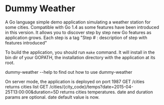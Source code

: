 # Dummy Weather

A Go language simple demo application simulating a weather station for some cities.
Compatible with Go 1.4 as some features have been introduced in this version.
It allows you to discover step by step new Go features as application grows.
Each step is a tag "Step \# : description of step with features introduced"

To build the application, you should run `make` command.
It will install in the bin dir of your GOPATH, the installation directory with the application at its root.

dummy-weather --help to find out how to use dummy-weather

On server mode, the application is deployed on port 1987
GET /cities returns cities list
GET /cities/{city_code}/temps?date=2015-04-25T13:00:00&duration=5D returns cities temperatures. date and duration params are optional. date default value is now.

